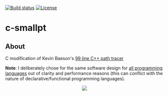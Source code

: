 [![Build status][s1]][av] [![License][s2]][li]

[s1]: https://ci.appveyor.com/api/projects/status/wcr7hxuse9g7r0hc?svg=true
[s2]: https://img.shields.io/badge/license-MIT-blue.svg

[av]: https://ci.appveyor.com/project/matt77hias/c-smallpt
[li]: https://raw.githubusercontent.com/matt77hias/c-smallpt/master/LICENSE.txt

# c-smallpt

## About
C modification of Kevin Baeson's [99 line C++ path tracer](http://www.kevinbeason.com/smallpt/)

**Note**: I deliberately chose for the same software design for [all programming languages](https://github.com/matt77hias/smallpt) out of clarity and performance reasons (this can conflict with the nature of declarative/functional programming languages).

<p align="center"><img src="https://github.com/matt77hias/smallpt/blob/master/res/image.png" ></p>
